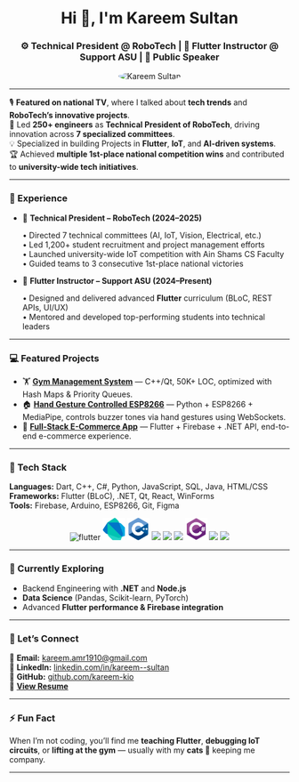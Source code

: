 <h1 align="center">Hi 👋, I'm <strong>Kareem Sultan</strong></h1>
<h3 align="center">⚙️ Technical President @ <strong>RoboTech</strong> | 💙 Flutter Instructor @ <strong>Support ASU</strong> | 🎤 Public Speaker</h3>

<p align="center">
  <img src="https://avatars.githubusercontent.com/kareem-kio" alt="Kareem Sultan" width="200" height="200" style="border-radius:50%; object-fit:cover;" />
</p>

---

🎙️ **Featured on national TV**, where I talked about **tech trends** and **RoboTech’s innovative projects**.  
🚀 Led **250+ engineers** as **Technical President of RoboTech**, driving innovation across **7 specialized committees**.  
💡 Specialized in building Projects in **Flutter**, **IoT**, and **AI-driven systems**.  
🏆 Achieved **multiple 1st-place national competition wins** and contributed to **university-wide tech initiatives**.

---

### 🧩 Experience

- 🧠 **Technical President – RoboTech (2024–2025)**

  • Directed 7 technical committees (AI, IoT, Vision, Electrical, etc.)  
  • Led 1,200+ student recruitment and project management efforts  
  • Launched university-wide IoT competition with Ain Shams CS Faculty  
  • Guided teams to 3 consecutive 1st-place national victories  

- 📱 **Flutter Instructor – Support ASU (2024–Present)**  

  • Designed and delivered advanced **Flutter** curriculum (BLoC, REST APIs, UI/UX)  
  • Mentored and developed top-performing students into technical leaders  

---

### 💻 Featured Projects  

- 🏋️ [**Gym Management System**](https://github.com/DSProject2025/Gym_Management_System) — C++/Qt, 50K+ LOC, optimized with Hash Maps & Priority Queues.  
- 🏠 [**Hand Gesture Controlled ESP8266**](https://github.com/kareem-kio/Node-Mcu_Vision) — Python + ESP8266 + MediaPipe, controls buzzer tones via hand gestures using WebSockets.  
- 🛒 [**Full-Stack E-Commerce App**](https://github.com/Fady2024/Ecommerce-app) — Flutter + Firebase + .NET API, end-to-end e-commerce experience.  

---

### 🧠 Tech Stack  

**Languages:** Dart, C++, C#, Python, JavaScript, SQL, Java, HTML/CSS  
**Frameworks:** Flutter (BLoC), .NET, Qt, React, WinForms  
**Tools:** Firebase, Arduino, ESP8266, Git, Figma  

<p align="center">
  <img src="https://www.vectorlogo.zone/logos/flutterio/flutterio-icon.svg" alt="flutter" width="40" />
  <img src="https://raw.githubusercontent.com/devicons/devicon/master/icons/dart/dart-original.svg" width="40" />
  <img src="https://raw.githubusercontent.com/devicons/devicon/master/icons/cplusplus/cplusplus-original.svg" width="40" />
  <img src="https://www.vectorlogo.zone/logos/firebase/firebase-icon.svg" width="40" />
  <img src="https://cdn.worldvectorlogo.com/logos/arduino-1.svg" width="40" />
  <img src="https://www.vectorlogo.zone/logos/python/python-icon.svg" width="40" />
  <img src="https://raw.githubusercontent.com/devicons/devicon/master/icons/csharp/csharp-original.svg" width="40" />
  <img src="https://www.vectorlogo.zone/logos/reactjs/reactjs-icon.svg" width="40" />
  <img src="https://www.vectorlogo.zone/logos/figma/figma-icon.svg" width="40" />
</p>

---

### 🌱 Currently Exploring  
- Backend Engineering with **.NET** and **Node.js**  
- **Data Science** (Pandas, Scikit-learn, PyTorch)  
- Advanced **Flutter performance & Firebase integration**

---

### 💬 Let’s Connect  

📧 **Email:** [kareem.amr1910@gmail.com](mailto:kareem.amr1910@gmail.com)  
💼 **LinkedIn:** [linkedin.com/in/kareem--sultan](https://linkedin.com/in/kareem--sultan)  
🧠 **GitHub:** [github.com/kareem-kio](https://github.com/kareem-kio)  
📄 **[View Resume](https://drive.google.com/file/d/1sjxotXUuSBR_XSyVjXcToChmp5ZIgsRA/view?usp=sharing)**  

---

### ⚡ Fun Fact  
When I’m not coding, you’ll find me **teaching Flutter**, **debugging IoT circuits**, or **lifting at the gym** — usually with my **cats 🐾** keeping me company.

---

